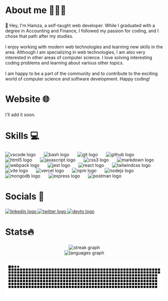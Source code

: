 <h1 align="left">About me 👨🏻‍💻</h1>

###

<p align="left">👋 Hey, I'm Hamza, a self-taught web developer. While I graduated with a degree in Accounting and Finance, I followed my passion for coding, and I chose that path after my studies. <br><br>I enjoy working with modern web technologies and learning new skills in the area. Although I am specializing in web technologies, I am also very interested in other areas of computer science. I love solving interesting coding problems and learning about various other topics. <br><br>I am happy to be a part of the community and to contribute to the exciting world of computer science and software development. Happy coding!</p>

###

<h1 align="left">Website 🌐</h1>

###

<p align="left">I'll add it soon.</p>

###

<h1 align="left">Skills 💻</h1>

###

<div align="left">
  <img src="https://skillicons.dev/icons?i=vscode" height="55" alt="vscode logo"  />
  <img width="18" />
  <img src="https://skillicons.dev/icons?i=bash" height="55" alt="bash logo"  />
  <img width="18" />
  <img src="https://skillicons.dev/icons?i=git" height="55" alt="git logo"  />
  <img width="18" />
  <img src="https://skillicons.dev/icons?i=github" height="55" alt="github logo"  />
  <img width="18" />
  <img src="https://skillicons.dev/icons?i=html" height="55" alt="html5 logo"  />
  <img width="18" />
  <img src="https://skillicons.dev/icons?i=js" height="55" alt="javascript logo"  />
  <img width="18" />
  <img src="https://skillicons.dev/icons?i=css" height="55" alt="css3 logo"  />
  <img width="18" />
  <img src="https://skillicons.dev/icons?i=md" height="55" alt="markdown logo"  />
  <img width="18" />
  <img src="https://skillicons.dev/icons?i=webpack" height="55" alt="webpack logo"  />
  <img width="18" />
  <img src="https://skillicons.dev/icons?i=jest" height="55" alt="jest logo"  />
  <img width="18" />
  <img src="https://skillicons.dev/icons?i=react" height="55" alt="react logo"  />
  <img width="18" />
  <img src="https://skillicons.dev/icons?i=tailwind" height="55" alt="tailwindcss logo"  />
  <img width="18" />
  <img src="https://skillicons.dev/icons?i=vite" height="55" alt="vite logo"  />
  <img width="18" />
  <img src="https://skillicons.dev/icons?i=vercel" height="55" alt="vercel logo"  />
  <img width="18" />
  <img src="https://cdn.jsdelivr.net/gh/devicons/devicon/icons/npm/npm-original-wordmark.svg" height="55" alt="npm logo"  />
  <img width="18" />
  <img src="https://skillicons.dev/icons?i=nodejs" height="55" alt="nodejs logo"  />
  <img width="18" />
  <img src="https://skillicons.dev/icons?i=mongodb" height="55" alt="mongodb logo"  />
  <img width="18" />
  <img src="https://skillicons.dev/icons?i=express" height="55" alt="express logo"  />
  <img width="18" />
  <img src="https://skillicons.dev/icons?i=postman" height="55" alt="postman logo"  />
</div>

###

<h1 align="left">Socials 📱</h1>

###

<div align="left">
  <a href="https://github.com/Haminimi" target="_blank">
    <img src="https://img.shields.io/static/v1?message=LinkedIn&logo=linkedin&label=&color=0077B5&logoColor=white&labelColor=&style=for-the-badge" height="40" alt="linkedin logo"  />
  </a>
  <a href="https://github.com/Haminimi" target="_blank">
    <img src="https://img.shields.io/static/v1?message=Twitter&logo=twitter&label=&color=1DA1F2&logoColor=white&labelColor=&style=for-the-badge" height="40" alt="twitter logo"  />
  </a>
  <a href="https://github.com/Haminimi" target="_blank">
    <img src="https://img.shields.io/static/v1?message=dev.to&logo=dev.to&label=&color=0A0A0A&logoColor=white&labelColor=&style=for-the-badge" height="40" alt="devto logo"  />
  </a>
</div>

###

<h1 align="left">Stats🔥</h1>

###

<div align="center">
  <img src="https://streak-stats.demolab.com?user=Haminimi&locale=en&mode=daily&theme=github_dark&hide_border=false&border_radius=5&order=3" height="150" alt="streak graph" /> <br>
  <img src="https://github-readme-stats.vercel.app/api/top-langs?username=Haminimi&locale=en&hide_title=false&layout=compact&card_width=320&langs_count=3&theme=github_dark&hide_border=true&order=2" height="150" alt="languages graph"  />
</div>

###

<img src="https://raw.githubusercontent.com/Haminimi/Haminimi/output/snake.svg" alt="Snake animation" />

###
